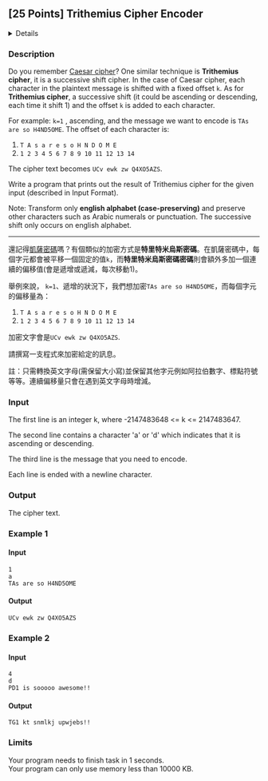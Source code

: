 ## [25 Points] Trithemius Cipher Encoder
<details>
<summary>Details</summary>

Level: Easy  
Tags: Basic Types, Loop, If/else, Expression  
Problem ID: [WaeYUxX15lvd](https://ckj.imslab.org/#/problems/WaeYUxX15lvd)  
</details>

### Description
Do you remember [Caesar cipher](https://ckj.imslab.org/#/problems/L6vddcFTIix4)? One similar technique is **Trithemius cipher**, it is a successive shift cipher. In the case of Caesar cipher, each character in the plaintext message is shifted with a fixed offset `k`. As for **Trithemius cipher**, a successive shift (it could be ascending or descending, each time it shift 1) and the offset `k` is added to each character.

For example: `k=1` , ascending, and the message we want to encode is `TAs are so H4ND5OME`. The offset of each character is:

1. `T A s a r e s o H N D O M E`
2. `1 2 3 4 5 6 7 8 9 10 11 12 13 14`

The cipher text becomes `UCv ewk zw Q4XO5AZS`.

Write a program that prints out the result of Trithemius cipher for the given input (described in Input Format).

Note: Transform only **english alphabet (case-preserving)** and preserve other characters such as Arabic numerals or punctuation. The successive shift only occurs on english alphabet.



---

還記得[凱薩密碼](https://ckj.imslab.org/#/problems/L6vddcFTIix4)嗎？有個類似的加密方式是**特里特米烏斯密碼**。在凱薩密碼中，每個字元都會被平移一個固定的值`k`，而**特里特米烏斯密碼密碼**則會額外多加一個連續的偏移值(會是遞增或遞減，每次移動1)。

舉例來說， `k=1`、遞增的狀況下，我們想加密`TAs are so H4ND5OME`，而每個字元的偏移量為：

1. `T A s a r e s o H N D O M E`
2. `1 2 3 4 5 6 7 8 9 10 11 12 13 14`

加密文字會是`UCv ewk zw Q4XO5AZS`.

請撰寫一支程式來加密給定的訊息。

註：只需轉換英文字母(需保留大小寫)並保留其他字元例如阿拉伯數字、標點符號等等。連續偏移量只會在遇到英文字母時增減。


### Input
The first line is an integer k, where -2147483648 <= k <= 2147483647.
The second line contains a character 'a' or 'd' which indicates that it is ascending or descending.
The third line is the message that you need to encode.
Each line is ended with a newline character.
### Output
The cipher text.

### Example 1
#### Input
```
1
a
TAs are so H4ND5OME

```
#### Output
```
UCv ewk zw Q4XO5AZS
```

### Example 2
#### Input
```
4
d
PD1 is sooooo awesome!!

```
#### Output
```
TG1 kt snmlkj upwjebs!!
```

### Limits
Your program needs to finish task in 1 seconds.  
Your program can only use memory less than 10000 KB.  
